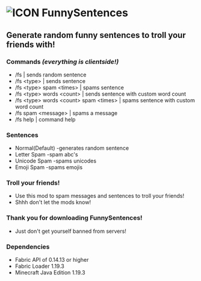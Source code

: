 # ![ICON](/src/main/resources/assets/FunnySentences/icon.png) FunnySentences
Generate random funny sentences to troll your friends with!
--------------------------------------------------------

### Commands *(everything is clientside!)*
- /fs | sends random sentence
- /fs \<type\> | sends sentence
- /fs \<type\> spam \<times\> | spams sentence
- /fs \<type\> words \<count\> | sends sentence with custom word count
- /fs \<type\> words \<count\> spam \<times\> | spams sentence with custom word count
- /fs spam \<message\> | spams a message
- /fs help | command help

### Sentences
- Normal(Default) -generates random sentence
- Letter Spam -spam abc's
- Unicode Spam -spams unicodes
- Emoji Spam -spams emojis

### Troll your friends!
- Use this mod to spam messages and sentences to troll your friends!
- Shhh don't let the mods know!

### Thank you for downloading FunnySentences!
- Just don't get yourself banned from servers!

### Dependencies
- Fabric API of 0.14.13 or higher
- Fabric Loader 1.19.3 
- Minecraft Java Edition 1.19.3
